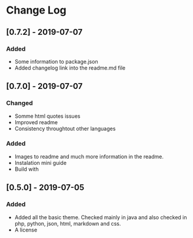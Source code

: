 # Change Log

## [0.7.2] - 2019-07-07

### Added

- Some information to package.json
- Added changelog link into the readme.md file

## [0.7.0] - 2019-07-07

### Changed

- Somme html quotes issues
- Improved readme
- Consistency throughtout other languages

### Added

- Images to readme and much more information in the readme.
- Instalation mini guide
- Build with

## [0.5.0] - 2019-07-05

### Added

- Added all the basic theme. Checked mainly in java and also checked in php, python, json, html, markdown and css.
- A license
